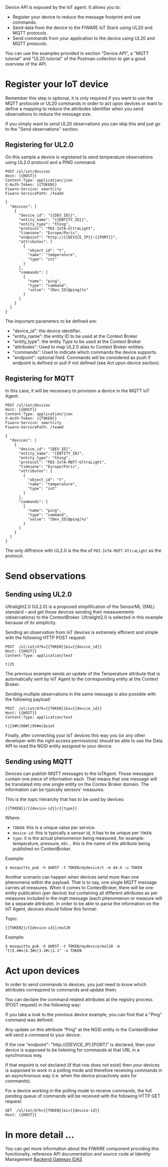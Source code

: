 
Device API is exposed by the IoT agent. It allows you to:

- Register your device to reduce the message footprint and use commands.
- Send data from the device to the FIWARE IoT Stack using UL20 and MQTT protocols.
- Send commands from your application to the device using UL20 and MQTT protocols.

You can use the examples provided in section "Device API", a "MQTT tutorial" and "UL20 tutorial" of the Postman collection to get a good overview of the API.

# Register your IoT device

Remember this step is optional, it is only required if you want to use the MQTT protocole or UL20 commands in order to act upon devices or want to define a mapping to reduce the attributes identifier when you send observations to reduce the message size.

If you simply want to send UL20 observations you can skip this and just go to the "Send observations" section.

## Registering for UL2.0

On this sample a device is registered to send temperature observations using UL2.0 protocol and a PING command:

```
POST /ul/iot/devices
Host: {{HOST}}
Content-Type: application/json
X-Auth-Token: {{TOKEN}}
Fiware-Service: smartcity
Fiware-ServicePath: /teamX

{
  "devices": [
    {
      "device_id": "{{DEV_ID}}",
      "entity_name": "{{ENTITY_ID}}",
      "entity_type": "thing",
      "protocol": "PDI-IoTA-UltraLight",
      "timezone": "Europe/Paris",
	  "endpoint": "http://{{DEVICE_IP}}:{{PORT}}",
      "attributes": [
        {
          "object_id": "t",
          "name": "temperature",
          "type": "int"
        }
      ],
      "commands": [
        {
          "name": "ping",
          "type": "command",
          "value": "[Dev_ID]@ping|%s"
        }
      ]
    }
  ]
}
```

The important parameters to be defined are:

- "device_id": the device identifier.
- "entity_name": the entity ID to be used at the Context Broker
- "entity_type": the entity Type to be used at the Context Broker
- "attributes": Used to map UL2.0 alias to Context Broker entities.
- "commands": Used to indicate which commands the device supports.
- "endpoint": optional field. Commands will be considered as push if endpoint is defined or pull if not defined (see Act upon device section).

## Registering for MQTT

In this case, it will be necessary to provision a device in the MQTT IoT Agent:

```
POST /ul/iot/devices
Host: {{HOST}}
Content-Type: application/json
X-Auth-Token: {{TOKEN}}
Fiware-Service: smartcity
Fiware-ServicePath: /teamX

{
  "devices": [
    {
      "device_id": "[DEV_ID]",
      "entity_name": "[ENTITY_ID]",
      "entity_type": "thing",
      "protocol": "PDI-IoTA-MQTT-UltraLight",
      "timezone": "Europe/Paris",
      "attributes": [
        {
          "object_id": "t",
          "name": "temperature",
          "type": "int"
        }
      ],
      "commands": [
        {
          "name": "ping",
          "type": "command",
          "value": "[Dev_ID]@ping|%s"
        }
      ]
    }
  ]
}
```

The only diffrence with UL2.0 is the the of `PDI-IoTA-MQTT-UltraLight` as the protocol.

# Send observations

## Sending using UL2.0

Ultralight2.0 (UL2.0) is a proposed simplification of the SensorML (SML) standard – and get those devices sending  their measurements (observations) to the ContextBroker. Ultralight2.0 is selected in this example because of its simplicity.

Sending an observation from IoT devices is extremely efficient and simple with the following HTTP POST request:

```
POST  /ul/iot/d?k={{TOKEN}}&i={{device_id}}
Host: {{HOST}}
Content-Type: application/text

t|25
```

The previous example sends an update of the Temperature attribute that is automatically sent by IoT Agent to the corresponding entity at the Context Broker.

Sending multiple observations in the same message is also possible with the following payload:

```
POST  /ul/iot/d?k={{TOKEN}}&i={{device_id}}
Host: {{HOST}}
Content-Type: application/text

t|23#h|80#l|95#m|Quiet
```

Finally, after connecting your IoT devices this way you (or any other developer with the right access permissions) should be able to use the Data API to read the NGSI entity assigned to your device.

## Sending using MQTT

Devices can publish MQTT messages to the IoTAgent. Those messages contain one piece of information each. That means that one message will be translated into one single entity on the Contex Broker domain. The information can be typically sensors' measures.

This is the topic hierarchy that has to be used by devices:

```
{{TOKEN}}/{{device-id}}/{{type}}
```

Where:

-  `TOKEN`: this is a unique value per service.
-  `device-id`: this is typically a sensor id, it has to be unique per `TOKEN`.
- `type`: it is the actual phenomenon being measured, for example: temperature, pressure, etc… this is the name of the attribute being published on ContextBroker.

Example:

```
$ mosquitto_pub -h $HOST -t TOKEN/mydevice/t -m 44.4 -u TOKEN
```

Another scenario can happen when devices send more than one phenomena within the payload. That is to say, one single MQTT message carries all measures. When it comes to ContextBroker, there will be one entity publication (per device) but containing all different attributes as per measures included in the mqtt message (each phenomenon or measure will be a separate attribute). In order to be able to parse the information on the IoT Agent, devices should follow this format:

Topic:

```
{{TOKEN}}/{{device-id}}/mul20
```

Example:

```
$ mosquitto_pub -h $HOST -t TOKEN/mydevice/mul20 -m "t|5.4#o|4.3#n|3.2#c|2.1" -u TOKEN
```

# Act upon devices

In order to send commands to devices, you just need to know which attributes correspond to commands and update them.

You can declare the command related attributes at the registry process (POST request) in the following way:

If you take a look to the previous device example, you can find that a "Ping" command was defined.

Any update on this attribute “Ping” at the NGSI entity in the ContextBroker will send a command to your device.

If the row "endpoint": "http://[DEVICE_IP]:[PORT]" is declared, then your device is supposed to be listening for commands at that URL in a synchronous way.

If that enpoint is not declared (if that row does not exist) then your devices is supposed to work in a polling mode and therefore receiving commands in an asynchronous way (i.e. when the device proactively asks for commands).

For a device working in the polling mode to receive commands, the full pending queue of commands will be received with the following HTTP GET request:

```
GET  /ul/iot/d?k={{TOKEN}}&i={{device-id}}
Host: {{HOST}}
```

# In more detail ...

You can get more information about the FIWARE component providing this functionalty, reference API documentation and source code at Identity Management [Backend Gateway IDAS](device_gateway.md)
